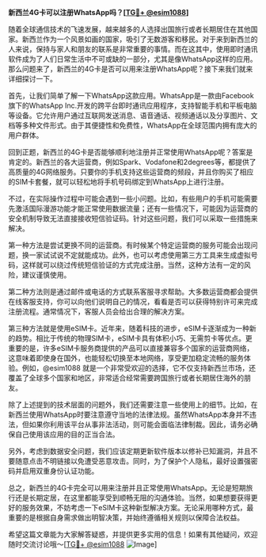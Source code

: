 **新西兰4G卡可以注册WhatsApp吗？[[TG💪+ @esim1088](https://t.me/s/esim1088)]**

随着全球通信技术的飞速发展，越来越多的人选择出国旅行或者长期居住在其他国家。新西兰作为一个风景如画的国家，吸引了无数游客和移民。对于来到新西兰的人来说，保持与家人和朋友的联系是非常重要的事情。而在这其中，使用即时通讯软件成为了人们日常生活中不可或缺的一部分，尤其是像WhatsApp这样的应用。那么问题来了，新西兰的4G卡是否可以用来注册WhatsApp呢？接下来我们就来详细探讨一下。

首先，让我们简单了解一下WhatsApp这款应用。WhatsApp是一款由Facebook旗下的WhatsApp Inc.开发的跨平台即时通讯应用程序，支持智能手机和平板电脑等设备。它允许用户通过互联网发送消息、语音通话、视频通话以及分享图片、文档等多种文件形式。由于其便捷性和免费性，WhatsApp在全球范围内拥有庞大的用户群体。

回到正题，新西兰的4G卡是否能够顺利地注册并正常使用WhatsApp呢？答案是肯定的。新西兰的各大运营商，例如Spark、Vodafone和2degrees等，都提供了高质量的4G网络服务。只要你的手机支持这些运营商的频段，并且你购买了相应的SIM卡套餐，就可以轻松地将手机号码绑定到WhatsApp上进行注册。

不过，在实际操作过程中可能会遇到一些小问题。比如，有些用户的手机可能需要先激活国际漫游功能才能正常使用数据流量；还有一些情况下，可能因为运营商的安全机制导致无法直接接收短信验证码。针对这些问题，我们可以采取一些措施来解决。

第一种方法是尝试更换不同的运营商。有时候某个特定运营商的服务可能会出现问题，换一家试试说不定就能成功。此外，也可以考虑使用第三方工具来生成虚拟号码，这样就可以绕过传统短信验证的方式完成注册。当然，这种方法有一定的风险，建议谨慎使用。

第二种方法则是通过邮件或电话的方式联系客服寻求帮助。大多数运营商都会提供在线客服支持，你可以向他们说明自己的情况，看看是否可以获得特别许可来完成注册流程。通常情况下，客服人员会给出合理的解决方案。

第三种方法就是使用eSIM卡。近年来，随着科技的进步，eSIM卡逐渐成为一种新的趋势。相比于传统的物理SIM卡，eSIM卡具有体积小巧、无需剪卡等优点。更重要的是，许多eSIM卡服务商提供的产品可以直接兼容多个国家的运营商网络，这意味着即使身在国外，也能轻松切换至本地网络，享受更加稳定流畅的服务体验。例如，@esim1088 就是一个非常受欢迎的选择，它不仅支持新西兰市场，还覆盖了全球多个国家和地区，非常适合经常需要跨国旅行或者长期居住海外的朋友。

除了上述提到的技术层面的问题外，我们还需要注意一些使用上的细节。比如，在新西兰使用WhatsApp时要注意遵守当地的法律法规。虽然WhatsApp本身并不违法，但如果你利用该平台从事非法活动，则可能会面临法律制裁。因此，请务必确保自己使用该应用的目的正当合法。

另外，考虑到数据安全问题，我们应该定期更新软件版本以修补已知漏洞，并且不要随意点击不明链接以免遭受恶意攻击。同时，为了保护个人隐私，最好设置强密码并启用双重身份认证功能。

总之，新西兰的4G卡完全可以用来注册并且正常使用WhatsApp。无论是短期旅行还是长期定居，在这里都能享受到顺畅无阻的沟通体验。当然，如果想要获得更好的服务效果，不妨考虑一下eSIM卡这种新型解决方案。无论采用哪种方式，最重要的是根据自身需求做出明智决策，并始终遵循相关规则以保障合法权益。

希望这篇文章能为大家解答疑惑，并提供更多实用的信息！如果有其他疑问，欢迎随时交流讨论哦～[[TG💪+ @esim1088](https://t.me/s/esim1088) ![Image](https://i.postimg.cc/4NQfJmqS/Snipaste-2025-05-13-00-14-12.png)]